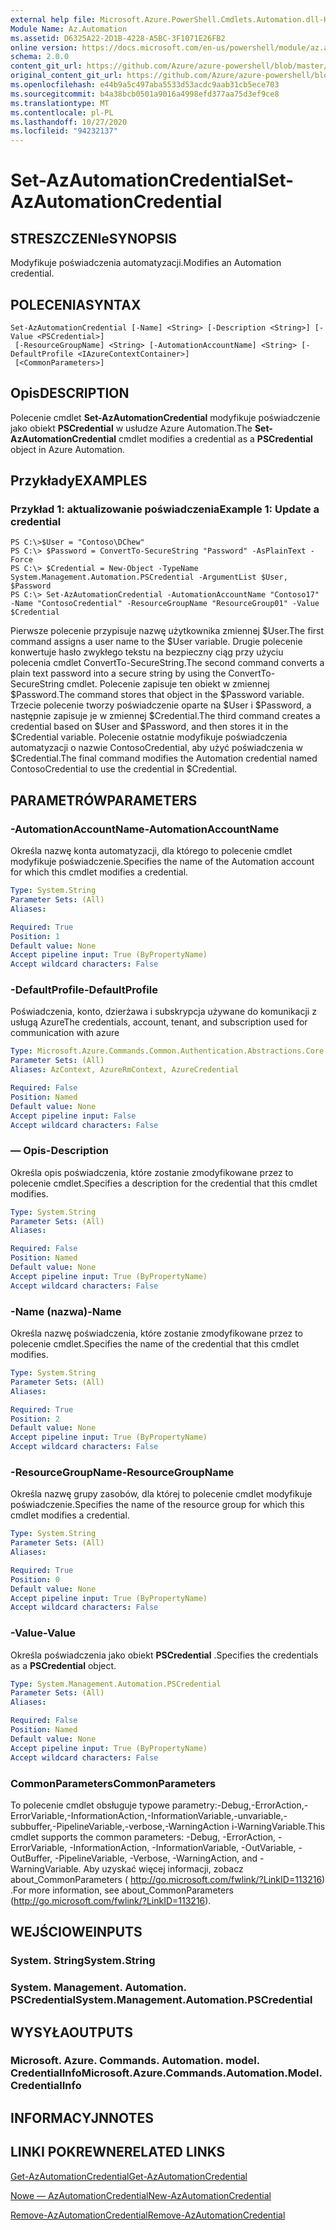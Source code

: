 ```yaml
---
external help file: Microsoft.Azure.PowerShell.Cmdlets.Automation.dll-Help.xml
Module Name: Az.Automation
ms.assetid: D6325A22-2D1B-4228-A5BC-3F1071E26FB2
online version: https://docs.microsoft.com/en-us/powershell/module/az.automation/set-azautomationcredential
schema: 2.0.0
content_git_url: https://github.com/Azure/azure-powershell/blob/master/src/Automation/Automation/help/Set-AzAutomationCredential.md
original_content_git_url: https://github.com/Azure/azure-powershell/blob/master/src/Automation/Automation/help/Set-AzAutomationCredential.md
ms.openlocfilehash: e44b9a5c497aba5533d53acdc9aab31cb5ece703
ms.sourcegitcommit: b4a38bcb0501a9016a4998efd377aa75d3ef9ce8
ms.translationtype: MT
ms.contentlocale: pl-PL
ms.lasthandoff: 10/27/2020
ms.locfileid: "94232137"
---
```

# <span data-ttu-id="8fab6-101">Set-AzAutomationCredential</span><span class="sxs-lookup"><span data-stu-id="8fab6-101">Set-AzAutomationCredential</span></span>

## <span data-ttu-id="8fab6-102">STRESZCZENIe</span><span class="sxs-lookup"><span data-stu-id="8fab6-102">SYNOPSIS</span></span>
<span data-ttu-id="8fab6-103">Modyfikuje poświadczenia automatyzacji.</span><span class="sxs-lookup"><span data-stu-id="8fab6-103">Modifies an Automation credential.</span></span>

## <span data-ttu-id="8fab6-104">POLECENIA</span><span class="sxs-lookup"><span data-stu-id="8fab6-104">SYNTAX</span></span>

```
Set-AzAutomationCredential [-Name] <String> [-Description <String>] [-Value <PSCredential>]
 [-ResourceGroupName] <String> [-AutomationAccountName] <String> [-DefaultProfile <IAzureContextContainer>]
 [<CommonParameters>]
```

## <span data-ttu-id="8fab6-105">Opis</span><span class="sxs-lookup"><span data-stu-id="8fab6-105">DESCRIPTION</span></span>
<span data-ttu-id="8fab6-106">Polecenie cmdlet **Set-AzAutomationCredential** modyfikuje poświadczenie jako obiekt **PSCredential** w usłudze Azure Automation.</span><span class="sxs-lookup"><span data-stu-id="8fab6-106">The **Set-AzAutomationCredential** cmdlet modifies a credential as a **PSCredential** object in Azure Automation.</span></span>

## <span data-ttu-id="8fab6-107">Przykłady</span><span class="sxs-lookup"><span data-stu-id="8fab6-107">EXAMPLES</span></span>

### <span data-ttu-id="8fab6-108">Przykład 1: aktualizowanie poświadczenia</span><span class="sxs-lookup"><span data-stu-id="8fab6-108">Example 1: Update a credential</span></span>
```
PS C:\>$User = "Contoso\DChew"
PS C:\> $Password = ConvertTo-SecureString "Password" -AsPlainText -Force
PS C:\> $Credential = New-Object -TypeName System.Management.Automation.PSCredential -ArgumentList $User, $Password
PS C:\> Set-AzAutomationCredential -AutomationAccountName "Contoso17" -Name "ContosoCredential" -ResourceGroupName "ResourceGroup01" -Value $Credential
```

<span data-ttu-id="8fab6-109">Pierwsze polecenie przypisuje nazwę użytkownika zmiennej $User.</span><span class="sxs-lookup"><span data-stu-id="8fab6-109">The first command assigns a user name to the $User variable.</span></span>
<span data-ttu-id="8fab6-110">Drugie polecenie konwertuje hasło zwykłego tekstu na bezpieczny ciąg przy użyciu polecenia cmdlet ConvertTo-SecureString.</span><span class="sxs-lookup"><span data-stu-id="8fab6-110">The second command converts a plain text password into a secure string by using the ConvertTo-SecureString cmdlet.</span></span>
<span data-ttu-id="8fab6-111">Polecenie zapisuje ten obiekt w zmiennej $Password.</span><span class="sxs-lookup"><span data-stu-id="8fab6-111">The command stores that object in the $Password variable.</span></span>
<span data-ttu-id="8fab6-112">Trzecie polecenie tworzy poświadczenie oparte na $User i $Password, a następnie zapisuje je w zmiennej $Credential.</span><span class="sxs-lookup"><span data-stu-id="8fab6-112">The third command creates a credential based on $User and $Password, and then stores it in the $Credential variable.</span></span>
<span data-ttu-id="8fab6-113">Polecenie ostatnie modyfikuje poświadczenia automatyzacji o nazwie ContosoCredential, aby użyć poświadczenia w $Credential.</span><span class="sxs-lookup"><span data-stu-id="8fab6-113">The final command modifies the Automation credential named ContosoCredential to use the credential in $Credential.</span></span>

## <span data-ttu-id="8fab6-114">PARAMETRÓW</span><span class="sxs-lookup"><span data-stu-id="8fab6-114">PARAMETERS</span></span>

### <span data-ttu-id="8fab6-115">-AutomationAccountName</span><span class="sxs-lookup"><span data-stu-id="8fab6-115">-AutomationAccountName</span></span>
<span data-ttu-id="8fab6-116">Określa nazwę konta automatyzacji, dla którego to polecenie cmdlet modyfikuje poświadczenie.</span><span class="sxs-lookup"><span data-stu-id="8fab6-116">Specifies the name of the Automation account for which this cmdlet modifies a credential.</span></span>

```yaml
Type: System.String
Parameter Sets: (All)
Aliases:

Required: True
Position: 1
Default value: None
Accept pipeline input: True (ByPropertyName)
Accept wildcard characters: False
```

### <span data-ttu-id="8fab6-117">-DefaultProfile</span><span class="sxs-lookup"><span data-stu-id="8fab6-117">-DefaultProfile</span></span>
<span data-ttu-id="8fab6-118">Poświadczenia, konto, dzierżawa i subskrypcja używane do komunikacji z usługą Azure</span><span class="sxs-lookup"><span data-stu-id="8fab6-118">The credentials, account, tenant, and subscription used for communication with azure</span></span>

```yaml
Type: Microsoft.Azure.Commands.Common.Authentication.Abstractions.Core.IAzureContextContainer
Parameter Sets: (All)
Aliases: AzContext, AzureRmContext, AzureCredential

Required: False
Position: Named
Default value: None
Accept pipeline input: False
Accept wildcard characters: False
```

### <span data-ttu-id="8fab6-119">— Opis</span><span class="sxs-lookup"><span data-stu-id="8fab6-119">-Description</span></span>
<span data-ttu-id="8fab6-120">Określa opis poświadczenia, które zostanie zmodyfikowane przez to polecenie cmdlet.</span><span class="sxs-lookup"><span data-stu-id="8fab6-120">Specifies a description for the credential that this cmdlet modifies.</span></span>

```yaml
Type: System.String
Parameter Sets: (All)
Aliases:

Required: False
Position: Named
Default value: None
Accept pipeline input: True (ByPropertyName)
Accept wildcard characters: False
```

### <span data-ttu-id="8fab6-121">-Name (nazwa)</span><span class="sxs-lookup"><span data-stu-id="8fab6-121">-Name</span></span>
<span data-ttu-id="8fab6-122">Określa nazwę poświadczenia, które zostanie zmodyfikowane przez to polecenie cmdlet.</span><span class="sxs-lookup"><span data-stu-id="8fab6-122">Specifies the name of the credential that this cmdlet modifies.</span></span>

```yaml
Type: System.String
Parameter Sets: (All)
Aliases:

Required: True
Position: 2
Default value: None
Accept pipeline input: True (ByPropertyName)
Accept wildcard characters: False
```

### <span data-ttu-id="8fab6-123">-ResourceGroupName</span><span class="sxs-lookup"><span data-stu-id="8fab6-123">-ResourceGroupName</span></span>
<span data-ttu-id="8fab6-124">Określa nazwę grupy zasobów, dla której to polecenie cmdlet modyfikuje poświadczenie.</span><span class="sxs-lookup"><span data-stu-id="8fab6-124">Specifies the name of the resource group for which this cmdlet modifies a credential.</span></span>

```yaml
Type: System.String
Parameter Sets: (All)
Aliases:

Required: True
Position: 0
Default value: None
Accept pipeline input: True (ByPropertyName)
Accept wildcard characters: False
```

### <span data-ttu-id="8fab6-125">-Value</span><span class="sxs-lookup"><span data-stu-id="8fab6-125">-Value</span></span>
<span data-ttu-id="8fab6-126">Określa poświadczenia jako obiekt **PSCredential** .</span><span class="sxs-lookup"><span data-stu-id="8fab6-126">Specifies the credentials as a **PSCredential** object.</span></span>

```yaml
Type: System.Management.Automation.PSCredential
Parameter Sets: (All)
Aliases:

Required: False
Position: Named
Default value: None
Accept pipeline input: True (ByPropertyName)
Accept wildcard characters: False
```

### <span data-ttu-id="8fab6-127">CommonParameters</span><span class="sxs-lookup"><span data-stu-id="8fab6-127">CommonParameters</span></span>
<span data-ttu-id="8fab6-128">To polecenie cmdlet obsługuje typowe parametry:-Debug,-ErrorAction,-ErrorVariable,-InformationAction,-InformationVariable,-unvariable,-subbuffer,-PipelineVariable,-verbose,-WarningAction i-WarningVariable.</span><span class="sxs-lookup"><span data-stu-id="8fab6-128">This cmdlet supports the common parameters: -Debug, -ErrorAction, -ErrorVariable, -InformationAction, -InformationVariable, -OutVariable, -OutBuffer, -PipelineVariable, -Verbose, -WarningAction, and -WarningVariable.</span></span> <span data-ttu-id="8fab6-129">Aby uzyskać więcej informacji, zobacz about_CommonParameters ( http://go.microsoft.com/fwlink/?LinkID=113216) .</span><span class="sxs-lookup"><span data-stu-id="8fab6-129">For more information, see about_CommonParameters (http://go.microsoft.com/fwlink/?LinkID=113216).</span></span>

## <span data-ttu-id="8fab6-130">WEJŚCIOWE</span><span class="sxs-lookup"><span data-stu-id="8fab6-130">INPUTS</span></span>

### <span data-ttu-id="8fab6-131">System. String</span><span class="sxs-lookup"><span data-stu-id="8fab6-131">System.String</span></span>

### <span data-ttu-id="8fab6-132">System. Management. Automation. PSCredential</span><span class="sxs-lookup"><span data-stu-id="8fab6-132">System.Management.Automation.PSCredential</span></span>

## <span data-ttu-id="8fab6-133">WYSYŁA</span><span class="sxs-lookup"><span data-stu-id="8fab6-133">OUTPUTS</span></span>

### <span data-ttu-id="8fab6-134">Microsoft. Azure. Commands. Automation. model. CredentialInfo</span><span class="sxs-lookup"><span data-stu-id="8fab6-134">Microsoft.Azure.Commands.Automation.Model.CredentialInfo</span></span>

## <span data-ttu-id="8fab6-135">INFORMACYJN</span><span class="sxs-lookup"><span data-stu-id="8fab6-135">NOTES</span></span>

## <span data-ttu-id="8fab6-136">LINKI POKREWNE</span><span class="sxs-lookup"><span data-stu-id="8fab6-136">RELATED LINKS</span></span>

[<span data-ttu-id="8fab6-137">Get-AzAutomationCredential</span><span class="sxs-lookup"><span data-stu-id="8fab6-137">Get-AzAutomationCredential</span></span>](./Get-AzAutomationCredential.md)

[<span data-ttu-id="8fab6-138">Nowe — AzAutomationCredential</span><span class="sxs-lookup"><span data-stu-id="8fab6-138">New-AzAutomationCredential</span></span>](./New-AzAutomationCredential.md)

[<span data-ttu-id="8fab6-139">Remove-AzAutomationCredential</span><span class="sxs-lookup"><span data-stu-id="8fab6-139">Remove-AzAutomationCredential</span></span>](./Remove-AzAutomationCredential.md)



